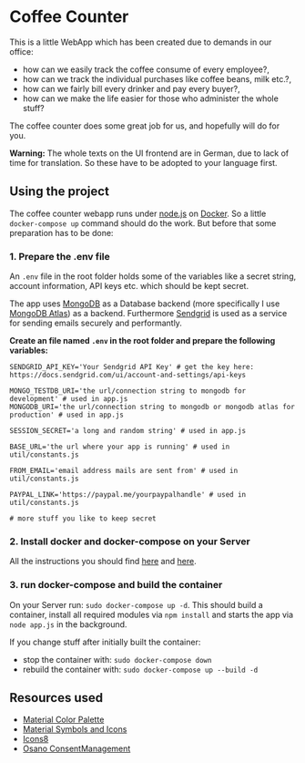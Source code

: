 # Coffee Counter

This is a little WebApp which has been created due to demands in our office:
- how can we easily track the coffee consume of every employee?,
- how can we track the individual purchases like coffee beans, milk etc.?,
- how can we fairly bill every drinker and pay every buyer?,
- how can we make the life easier for those who administer the whole stuff?

The coffee counter does some great job for us, and hopefully will do for you.

**Warning:** The whole texts on the UI frontend are in German, due to lack of time for translation. So these have to be adopted to your language first.

## Using the project

The coffee counter webapp runs under [node.js](https://nodejs.dev/en/) on [Docker](https://www.docker.com/).
So a little `docker-compose up` command should do the work. But before that some preparation has to be done:

### 1. Prepare the .env file

An `.env` file in the root folder holds some of the variables like a secret string, account information, API keys etc. which should be kept secret.

The app uses [MongoDB](https://www.mongodb.com/atlas/database) as a Database backend (more specifically I use [MongoDB Atlas](https://www.mongodb.com/atlas)) as a backend.
Furthermore [Sendgrid](https://sendgrid.com/) is used as a service for sending emails securely and performantly. 

**Create an file named `.env` in the root folder and prepare the following variables:**

```shell
SENDGRID_API_KEY='Your Sendgrid API Key' # get the key here: https://docs.sendgrid.com/ui/account-and-settings/api-keys

MONGO_TESTDB_URI='the url/connection string to mongodb for development' # used in app.js
MONGODB_URI='the url/connection string to mongodb or mongodb atlas for production' # used in app.js

SESSION_SECRET='a long and random string' # used in app.js

BASE_URL='the url where your app is running' # used in util/constants.js

FROM_EMAIL='email address mails are sent from' # used in util/constants.js

PAYPAL_LINK='https://paypal.me/yourpaypalhandle' # used in util/constants.js

# more stuff you like to keep secret
```

### 2. Install docker and docker-compose on your Server

All the instructions you should find [here](https://docs.docker.com/engine/install/) and [here](https://docs.docker.com/compose/install/).

### 3. run docker-compose and build the container

On your Server run: `sudo docker-compose up -d`. This should build a container,
install all required modules via `npm install` and starts the app via `node app.js` in the background.

If you change stuff after initially built the container:
- stop the container with: `sudo docker-compose down`
- rebuild the container with: `sudo docker-compose up --build -d`

## Resources used
- [Material Color Palette](https://material.io/resources/color/#!/?view.left=0&view.right=0&primary.color=1A237E&secondary.color=E91E63) 
- [Material Symbols and Icons](https://fonts.google.com/icons)
- [Icons8](https://icons8.com/icons)
- [Osano ConsentManagement](https://www.osano.com/products/consent-management)